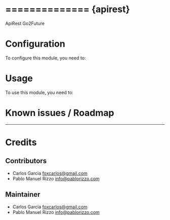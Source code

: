 ==============
{apirest}
==============

ApiRest Go2Future

Configuration
=============

To configure this module, you need to:


Usage
=====

To use this module, you need to:


Known issues / Roadmap
======================

*****


Credits
=======

Contributors
------------

* Carlos Garcia <foxcarlos@gmail.com>
* Pablo Manuel Rizzo <info@pablorizzo.com>

Maintainer
----------

* Carlos Garcia <foxcarlos@gmail.com>
* Pablo Manuel Rizzo <info@pablorizzo.com>

